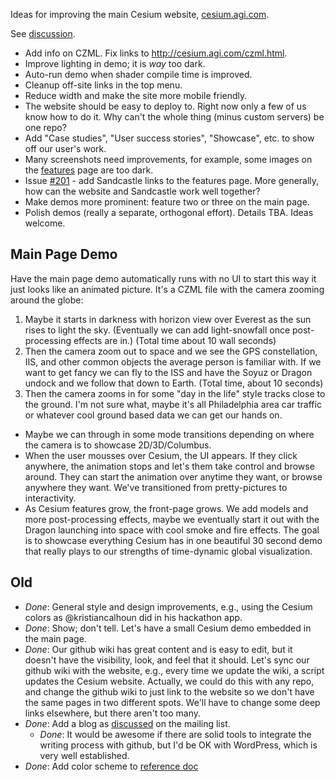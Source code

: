 Ideas for improving the main Cesium website, [cesium.agi.com](http://cesium.agi.com/).

See [discussion](https://groups.google.com/forum/#!topic/cesium-dev/OmnEHXVwU34).

* Add info on CZML.  Fix links to http://cesium.agi.com/czml.html.
* Improve lighting in demo; it is _way_ too dark.
* Auto-run demo when shader compile time is improved.
* Cleanup off-site links in the top menu.
* Reduce width and make the site more mobile friendly.
* The website should be easy to deploy to.  Right now only a few of us know how to do it.  Why can't the whole thing (minus custom servers) be one repo?
* Add "Case studies", "User success stories", "Showcase", etc. to show off our user's work.
* Many screenshots need improvements, for example, some images on the [features](https://github.com/AnalyticalGraphicsInc/cesium/wiki/Features) page are too dark.
* Issue [#201](https://github.com/AnalyticalGraphicsInc/cesium/issues/201) - add Sandcastle links to the features page.  More generally, how can the website and Sandcastle work well together?
* Make demos more prominent: feature two or three on the main page.
* Polish demos (really a separate, orthogonal effort).  Details TBA.  Ideas welcome.

## Main Page Demo

Have the main page demo automatically runs with no UI to start this way it just looks like an animated picture.  It's a CZML file with the camera zooming around the globe:

   1. Maybe it starts in darkness with horizon view over Everest as the sun rises to light the sky.  (Eventually we can add light-snowfall once post-processing effects are in.) (Total time about 10 wall seconds)
   2. Then the camera zoom out to space and we see the GPS constellation, IIS, and other common objects the average person is familiar with.  If we want to get fancy we can fly to the ISS and have the Soyuz or Dragon undock and we follow that down to Earth.  (Total time, about 10 seconds)
   3. Then the camera zooms in for some "day in the life" style tracks close to the ground.  I'm not sure what, maybe it's all Philadelphia area car traffic or whatever cool ground based data we can get our hands on.

   * Maybe we can through in some mode transitions depending on where the camera is to showcase 2D/3D/Columbus.
   * When the user mousses over Cesium, the UI appears.  If they click anywhere, the animation stops and let's them take control and browse around.  They can start the animation over anytime they want, or browse anywhere they want.  We've transitioned from pretty-pictures to interactivity.
   * As Cesium features grow, the front-page grows.  We add models and more post-processing effects, maybe we eventually start it out with the Dragon launching into space with cool smoke and fire effects.  The goal is to showcase everything Cesium has in one beautiful 30 second demo that really plays to our strengths of time-dynamic global visualization.

## Old

* _Done_: General style and design improvements, e.g., using the Cesium colors as @kristiancalhoun did in his hackathon app.
* _Done_: Show; don't tell.  Let's have a small Cesium demo embedded in the main page.
* _Done_: Our github wiki has great content and is easy to edit, but it doesn't have the visibility, look, and feel that it should.  Let's sync our github wiki with the website, e.g., every time we update the wiki, a script updates the Cesium website.  Actually, we could do this with any repo, and change the github wiki to just link to the website so we don't have the same pages in two different spots.  We'll have to change some deep links elsewhere, but there aren't too many.
* _Done_: Add a blog as [discussed](https://groups.google.com/forum/#!topic/cesium-dev/tKul8BPg_DU) on the mailing list.
   * _Done_: It would be awesome if there are solid tools to integrate the writing process with github, but I'd be OK with WordPress, which is very well established.
* _Done_: Add color scheme to [reference doc](http://cesium.agi.com/Documentation/)